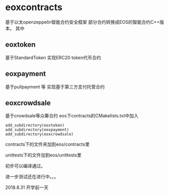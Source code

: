 # eoxcontracts
基于以太openzeppelin智能合约安全框架
部分合约转换成EOS的智能合约C++版本。
其中
## eoxtoken   
基于StandardToken 实现ERC20 token代币合约 
## eoxpayment
基于pullpayment 等 实现基于第三方支付托管合约
## eoxcrowdsale
基于crowdsale等众筹合约
eos下contracts的CMakelists.txt中加入

	add_subdirectory(eoxtoken)
	add_subdirectory(eoxpayment)
	add_subdirectory(eoxcrowdsale)

contracts下的文件夹加到eos/contracts里  

unittests下的文件加到eos/unittests里  

初步可以编译通过。 

进一步测试还在进行中。。。  

2018.8.31 开学前一天